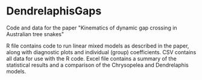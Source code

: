 # DendrelaphisGaps
Code and data for the paper "Kinematics of dynamic gap crossing in Australian tree snakes"

R file contains code to run linear mixed models as described in the paper, along with diagnostic plots and individual (group) coefficients. 
CSV contains all data for use with the R code. Excel file contains a summary of the statistical results and a comparison of the Chrysopelea and Dendrelaphis models. 

